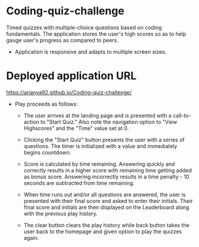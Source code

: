 # Coding-quiz-challenge
Timed quizzes with multiple-choice questions based on coding fundamentals. The application stores the user's high scores so as to help gauge user's progress as compared to peers.

* Application is responsive and adapts to multiple screen sizes.

# Deployed application URL
https://ananya92.github.io/Coding-quiz-challenge/

* Play proceeds as follows:

  * The user arrives at the landing page and is presented with a call-to-action to "Start Quiz." Also note the navigation option to "View Highscores" and the "Time" value set at 0.

  * Clicking the "Start Quiz" button presents the user with a series of questions. The timer is initialized with a value and immediately begins countdown.

  * Score is calculated by time remaining. Answering quickly and correctly results in a higher score with remaining time getting added as bonus score. Answering incorrectly results in a time penalty - 10 seconds are subtracted from time remaining.

  * When time runs out and/or all questions are answered, the user is presented with their final score and asked to enter their initials. Their final score and initials are then displayed on the Leaderboard along with the previous play history. 

  * The clear button clears the play history while back button takes the user back to the homepage and given option to play the quizzes again.

